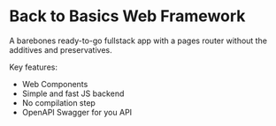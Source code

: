 # Back to Basics Web Framework

A barebones ready-to-go fullstack app with a pages router without the additives and preservatives.

Key features:

- Web Components
- Simple and fast JS backend
- No compilation step
- OpenAPI Swagger for you API